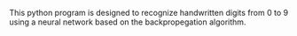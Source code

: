 This python program is designed to recognize handwritten digits from 0 to 9 using a neural network based on the backpropegation algorithm.
